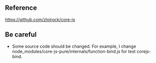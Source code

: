 ## Reference

https://github.com/zloirock/core-js

## Be careful

- Some source code should be changed. For example, I change node_modules/core-js-pure/internals/function-bind.js for test corejs-bind.
